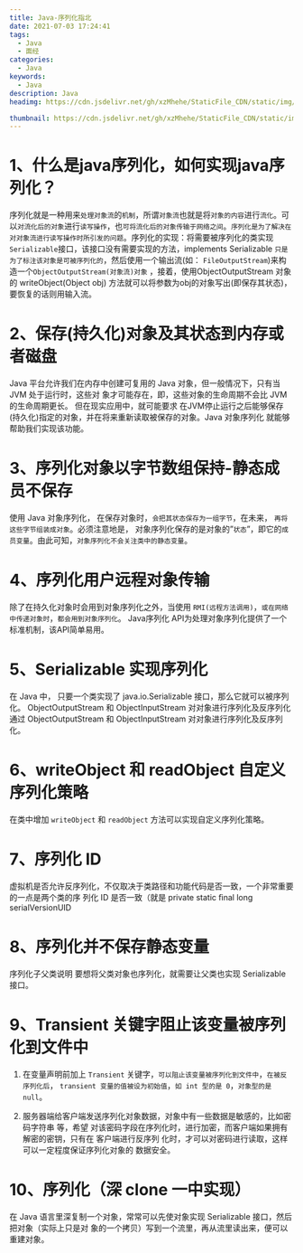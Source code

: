 ```yaml
---
title: Java-序列化指北
date: 2021-07-03 17:24:41
tags:
  - Java
  - 面经
categories:
  - Java
keywords:
  - Java
description: Java
headimg: https://cdn.jsdelivr.net/gh/xzMhehe/StaticFile_CDN/static/img/20210703172530.jpg

thumbnail: https://cdn.jsdelivr.net/gh/xzMhehe/StaticFile_CDN/static/img/20210703172530.jpg
---
```


# 1、什么是java序列化，如何实现java序列化？
序列化就是一种用来`处理对象流`的`机制`，所谓`对象流`也就是将`对象的内容`进行`流化`。可以`对流化后的对象`进行`读写操作`，也`可将流化后的对象传输于网络之间`。`序列化是为了解决在对对象流进行读写操作时所引发的问题`。序列化的实现：将需要被序列化的类实现`Serializable`接口，该接口没有需要实现的方法，implements Serializable `只是为了标注该对象是可被序列化的`，然后使用一个输出流(如： `FileOutputStream`)来构造一个`ObjectOutputStream(对象流)对象` ，接着，使用ObjectOutputStream 对象的 writeObject(Object obj) 方法就可以将参数为obj的对象写出(即保存其状态)，要恢复的话则用输入流。


# 2、保存(持久化)对象及其状态到内存或者磁盘
Java 平台允许我们在内存中创建可复用的 Java 对象，但一般情况下，只有当 JVM 处于运行时，这些对 象才可能存在，即，这些对象的生命周期不会比 JVM 的生命周期更长。 但在现实应用中，就可能要求 在JVM停止运行之后能够保存(持久化)指定的对象，并在将来重新读取被保存的对象。Java 对象序列化 就能够帮助我们实现该功能。

# 3、序列化对象以字节数组保持-静态成员不保存
使用 Java 对象序列化， 在保存对象时，`会把其状态保存为一组字节`，在未来， `再将这些字节组装成对象`。必须注意地是， 对象序列化保存的是对象的”`状态`”，即它的`成员变量`。由此可知，`对象序列化不会关注类中的静态变量`。

# 4、序列化用户远程对象传输
除了在持久化对象时会用到对象序列化之外，当使用 `RMI(远程方法调用)`，`或在网络中传递对象时`，`都会用到对象序列化`。 Java序列化 API为处理对象序列化提供了一个标准机制，该API简单易用。

# 5、Serializable 实现序列化
在 Java 中， 只要一个类实现了 java.io.Serializable 接口，那么它就可以被序列化。 ObjectOutputStream 和 ObjectInputStream 对对象进行序列化及反序列化通过 ObjectOutputStream 和 ObjectInputStream 对对象进行序列化及反序列化。


# 6、writeObject 和 readObject 自定义序列化策略
在类中增加 `writeObject` 和 `readObject` 方法可以实现自定义序列化策略。


# 7、序列化 ID
虚拟机是否允许反序列化，不仅取决于类路径和功能代码是否一致，一个非常重要的一点是两个类的序 列化 ID 是否一致（就是 private static ﬁnal long serialVersionUID


# 8、序列化并不保存静态变量
序列化子父类说明 要想将父类对象也序列化，就需要让父类也实现 Serializable 接口。


# 9、Transient 关键字阻止该变量被序列化到文件中
1. 在变量声明前加上 `Transient` 关键字，`可以阻止该变量被序列化到文件中`，`在被反序列化后`， `transient 变量的值被设为初始值`，`如 int 型的是 0`，`对象型的是 null`。

2. 服务器端给客户端发送序列化对象数据，对象中有一些数据是敏感的，比如密码字符串 等，希望 对该密码字段在序列化时，进行加密，而客户端如果拥有解密的密钥，只有在 客户端进行反序列 化时，才可以对密码进行读取，这样可以一定程度保证序列化对象的 数据安全。


# 10、序列化（深 clone 一中实现）
在 Java 语言里深复制一个对象，常常可以先使对象实现 Serializable 接口，然后把对象（实际上只是对 象的一个拷贝）写到一个流里，再从流里读出来，便可以重建对象。






